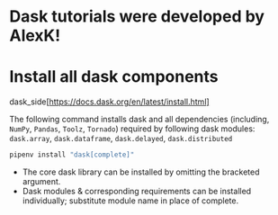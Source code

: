 

# Dask tutorials were developed by AlexK! 



# Install all dask components
dask_side[https://docs.dask.org/en/latest/install.html]


The following command installs dask and all dependencies (including, `NumPy`, `Pandas`, `Toolz`, `Tornado`) required by following dask modules:  `dask.array`, `dask.dataframe`, `dask.delayed`, `dask.distributed`


```bash
pipenv install "dask[complete]"

```

- The core dask library can be installed by omitting the bracketed argument.
- Dask modules & corresponding requirements can be installed individually; substitute module name in place of complete.

